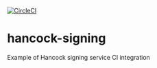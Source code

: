 [![CircleCI](https://circleci.com/gh/thales-e-security/hancock-signing.svg?style=svg)](https://circleci.com/gh/thales-e-security/hancock-signing)

# hancock-signing
Example of Hancock signing service CI integration
